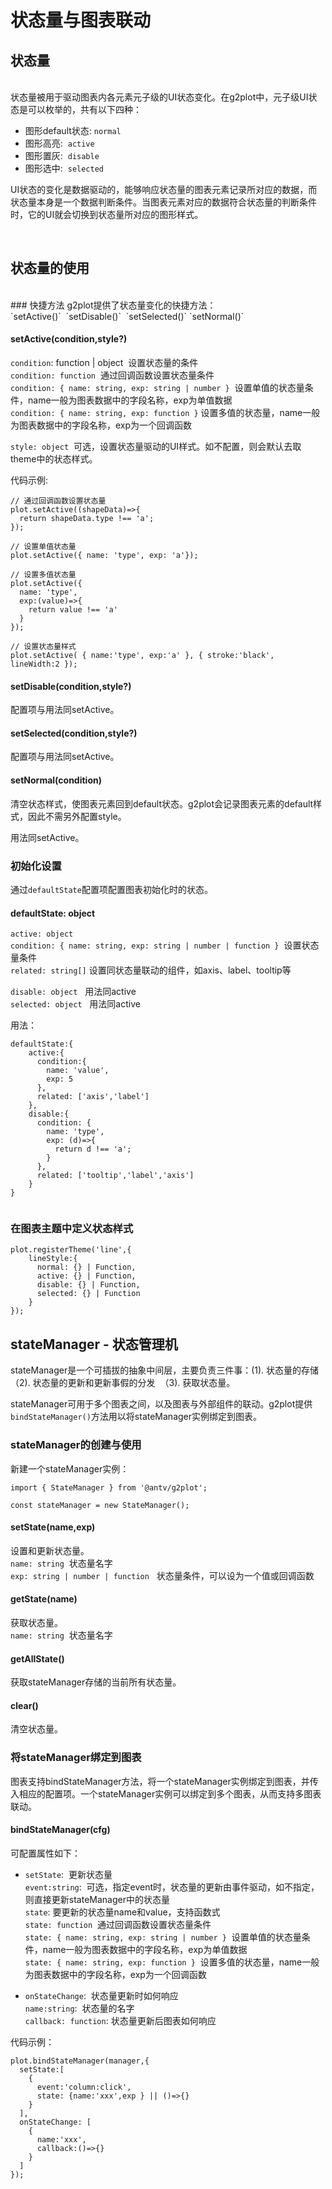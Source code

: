 # 状态量与图表联动

## 状态量
<br/>
状态量被用于驱动图表内各元素元子级的UI状态变化。在g2plot中，元子级UI状态是可以枚举的，共有以下四种：

- 图形default状态: `normal`
- 图形高亮:  `active`
- 图形置灰:  `disable`
- 图形选中:  `selected`

UI状态的变化是数据驱动的，能够响应状态量的图表元素记录所对应的数据，而状态量本身是一个数据判断条件。当图表元素对应的数据符合状态量的判断条件时，它的UI就会切换到状态量所对应的图形样式。

<br/>

## 状态量的使用
<br/>
### 快捷方法
g2plot提供了状态量变化的快捷方法：`setActive()`  `setDisable()`  `setSelected()` `setNormal()`

#### setActive(condition,style?)

`condition`: function | object  设置状态量的条件<br/>
`condition: function`  通过回调函数设置状态量条件<br/>
`condition: { name: string, exp: string | number }`  设置单值的状态量条件，name一般为图表数据中的字段名称，exp为单值数据<br/>
`condition: { name: string, exp: function }` 设置多值的状态量，name一般为图表数据中的字段名称，exp为一个回调函数

`style: object`  可选，设置状态量驱动的UI样式。如不配置，则会默认去取theme中的状态样式。

代码示例:

```
// 通过回调函数设置状态量
plot.setActive((shapeData)=>{
  return shapeData.type !== 'a';
});

// 设置单值状态量
plot.setActive({ name: 'type', exp: 'a'});

// 设置多值状态量
plot.setActive({
  name: 'type', 
  exp:(value)=>{
    return value !== 'a'
  }
});

// 设置状态量样式
plot.setActive( { name:'type', exp:'a' }, { stroke:'black', lineWidth:2 });

```

#### setDisable(condition,style?)
配置项与用法同setActive。

#### setSelected(condition,style?)
配置项与用法同setActive。


#### setNormal(condition)
清空状态样式，使图表元素回到default状态。g2plot会记录图表元素的default样式，因此不需另外配置style。

用法同setActive。

### 初始化设置
通过`defaultState`配置项配置图表初始化时的状态。
#### defaultState: object

`active: object`<br />
`condition: { name: string, exp: string | number | function }`  设置状态量条件<br />
`related: string[]` 设置同状态量联动的组件，如axis、label、tooltip等<br />

`disable: object`   用法同active<br />
`selected: object`   用法同active<br />

用法：

```
defaultState:{ 
    active:{
      condition:{
        name: 'value',
        exp: 5
      },
      related: ['axis','label']
    },
    disable:{
      condition: {
        name: 'type',
        exp: (d)=>{
          return d !== 'a';
        }
      },
      related: ['tooltip','label','axis']
    }
}


```

### 在图表主题中定义状态样式

```
plot.registerTheme('line',{
    lineStyle:{
      normal: {} | Function,
      active: {} | Function,
      disable: {} | Function,
      selected: {} | Function
    }
});
```

## stateManager - 状态管理机
stateManager是一个可插拔的抽象中间层，主要负责三件事：(1). 状态量的存储 （2). 状态量的更新和更新事假的分发  （3). 获取状态量。

stateManager可用于多个图表之间，以及图表与外部组件的联动。g2plot提供`bindStateManager()`方法用以将stateManager实例绑定到图表。

### stateManager的创建与使用
新建一个stateManager实例：

```
import { StateManager } from '@antv/g2plot';

const stateManager = new StateManager();
```

#### setState(name,exp)
设置和更新状态量。
<br />
`name: string`  状态量名字<br />
`exp: string | number | function`   状态量条件，可以设为一个值或回调函数


#### getState(name)
获取状态量。
<br />
`name: string`  状态量名字


#### getAllState()
获取stateManager存储的当前所有状态量。

#### clear()
清空状态量。

### 将stateManager绑定到图表
图表支持bindStateManager方法，将一个stateManager实例绑定到图表，并传入相应的配置项。一个stateManager实例可以绑定到多个图表，从而支持多图表联动。

#### bindStateManager(cfg)
可配置属性如下：

- `setState`:  更新状态量 <br/>
   `event:string`:  可选，指定event时，状态量的更新由事件驱动，如不指定，则直接更新stateManager中的状态量<br />
   `state`: 要更新的状态量name和value，支持函数式<br />
   `state: function`  通过回调函数设置状态量条件<br />
   `state: { name: string, exp: string | number }`  设置单值的状态量条件，name一般为图表数据中的字段名称，exp为单值数据<br />
   `state: { name: string, exp: function }`  设置多值的状态量，name一般为图表数据中的字段名称，exp为一个回调函数

- `onStateChange`:  状态量更新时如何响应 <br/>
  `name:string`:  状态量的名字 <br />
  `callback: function`: 状态量更新后图表如何响应
  
代码示例：
  
```
plot.bindStateManager(manager,{
  setState:[
    {
      event:'column:click',
      state: {name:'xxx',exp } || ()=>{}
    }
  ],
  onStateChange: [
    {
      name:'xxx',
      callback:()=>{}
    }
  ]
});
```
